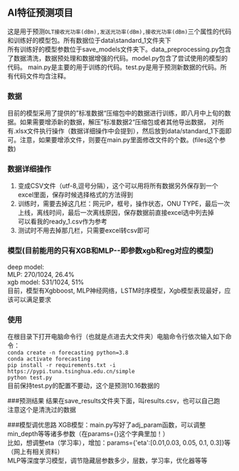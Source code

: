 ## AI特征预测项目
这是用于预测`OLT接收光功率(dBm),发送光功率(dBm),接收光功率(dBm)`三个属性的代码和训练好的模型包。所有数据位于data\standard_1文件夹下  
所有训练好的模型参数位于save_models文件夹下。data_preprocessing.py包含了数据清洗，数据预处理和数据增强的代码。model.py包含了尝试使用的模型的代码。
main.py是主要的用于训练的代码。test.py是用于预测新数据的代码。所有代码文件均含注释。

### 数据
目前的模型采用了提供的”标准数据“压缩包中的数据进行训练，即八月中上旬的数据。如果需要增添新的数据，解压”标准数据2“压缩包或者其他导出数据，
对所有.xlsx文件执行操作（数据详细操作中会提到），然后放到data/standard_1下面即可。注意，如果要增添文件，则要在main.py里面修改文件的个数。(files这个参数)

### 数据详细操作
1. 变成CSV文件（utf-8,逗号分隔），这个可以用将所有数据另外保存到一个excel里面，保存时候选择格式的方法得到  
2. 训练时，需要去掉这几栏：网元IP，框号，操作状态，ONU TYPE，最后一次上线，离线时间，最后一次离线原因，保存数据前直接excel选中列去掉  
可以看我的ready_1.csv作为参考
3. 测试时不用去掉那几栏，只需要excel转csv即可

### 模型(目前能用的只有XGB和MLP--即参数xgb和reg对应的模型)
deep model:  
MLP: 270/1024, 26.4%  
xgb model: 531/1024, 51%  
目前，模型有Xgbboost, MLP神经网络，LSTM时序模型，Xgb模型表现最好，应该可以满足要求

### 使用
在根目录下打开电脑命令行（也就是点进去大文件夹）电脑命令行依次输入如下命令：  
`conda create -n forecasting python=3.8`  
`conda activate forecasting`  
`pip install -r requirements.txt -i https://pypi.tuna.tsinghua.edu.cn/simple`  
`python test.py`  
目前保持test.py的配置不要动，这个是预测10.16数据的

###预测结果
结果在save_results文件夹下面，叫results.csv，也可以自己跑  
注意这个是清洗过的数据

###模型调优思路
XGB模型：main.py写好了adj_param函数，可以调整min_depth等等诸多参数（在params={}这个字典里加！）  
比如，想调整eta（学习率），增加：params={'eta':[0.01,0.03, 0.05, 0.1, 0.3]}等（网上有相关资料）  
MLP等深度学习模型，调节隐藏层参数多少，层数，学习率，优化器等等
